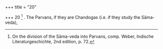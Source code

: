 +++
title = "20"

+++
20 [^6] . The Parvans, if they are Chandogas (i.e. if they study the Sāma-veda),


[^6]:  On the division of the Sāma-veda into Parvans, comp. Weber, Indische Literaturgeschichte, 2nd edition, p. 72.

